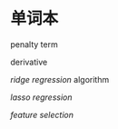 # 单词本

penalty term

derivative

 *ridge regression* algorithm

*lasso regression*

*feature selection*